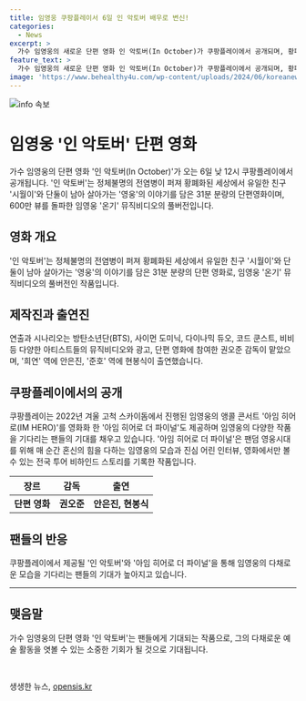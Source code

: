 ```yaml
---
title: 임영웅 쿠팡플레이서 6일 인 악토버 배우로 변신!
categories:
  - News
excerpt: >
  가수 임영웅의 새로운 단편 영화 인 악토버(In October)가 쿠팡플레이에서 공개되며, 황폐한 세상 속에서 살아남는 이야기를 담고 있다. 임영웅의 뮤직비디오 역시 함께 공개되며, 방탄소년단과 다양한 아티스트의 참여로 완성되었다. 또한, 임영웅의 앵콜 콘서트를 다큐멘터리화 한 아임 히어로 더 파이널도 제공되어 팬들의 기대를 모으고 있다.
feature_text: >
  가수 임영웅의 새로운 단편 영화 인 악토버(In October)가 쿠팡플레이에서 공개되며, 황폐한 세상 속에서 살아남는 이야기를 담고 있다. 임영웅의 뮤직비디오 역시 함께 공개되며, 방탄소년단과 다양한 아티스트의 참여로 완성되었다. 또한, 임영웅의 앵콜 콘서트를 다큐멘터리화 한 아임 히어로 더 파이널도 제공되어 팬들의 기대를 모으고 있다.
image: 'https://www.behealthy4u.com/wp-content/uploads/2024/06/koreanews.jpg'
---
```


<p><img src="https://www.behealthy4u.com/wp-content/uploads/2024/06/koreanews.jpg" alt="info 속보" /></p>

<h1 data-ke-size="size26"><b>임영웅 '인 악토버' 단편 영화</b></h1>

<p data-ke-size="size16">가수 임영웅의 단편 영화 '인 악토버(In October)'가 오는 6일 낮 12시 쿠팡플레이에서 공개됩니다. '인 악토버'는 정체불명의 전염병이 퍼져 황폐화된 세상에서 유일한 친구 '시월이'와 단둘이 남아 살아가는 '영웅'의 이야기를 담은 31분 분량의 단편영화이며, 600만 뷰를 돌파한 임영웅 '온기' 뮤직비디오의 풀버전입니다.</p>

<h2 data-ke-size="size24"><b>영화 개요</b></h2>

<p data-ke-size="size16"> '인 악토버'는 정체불명의 전염병이 퍼져 황폐화된 세상에서 유일한 친구 '시월이'와 단둘이 남아 살아가는 '영웅'의 이야기를 담은 31분 분량의 단편 영화로, 임영웅 '온기' 뮤직비디오의 풀버전인 작품입니다.</p>

<h2 data-ke-size="size24"><b>제작진과 출연진</b></h2>

<p data-ke-size="size16">연출과 시나리오는 방탄소년단(BTS), 사이먼 도미닉, 다이나믹 듀오, 코드 쿤스트, 비비 등 다양한 아티스트들의 뮤직비디오와 광고, 단편 영화에 참여한 권오준 감독이 맡았으며, '희연' 역에 안은진, '준호' 역에 현봉식이 출연했습니다.</p>

<h2 data-ke-size="size24"><b>쿠팡플레이에서의 공개</b></h2>

<p data-ke-size="size16">쿠팡플레이는 2022년 겨울 고척 스카이돔에서 진행된 임영웅의 앵콜 콘서트 '아임 히어로(IM HERO)'를 영화화 한 '아임 히어로 더 파이널'도 제공하며 임영웅의 다양한 작품을 기다리는 팬들의 기대를 채우고 있습니다. '아임 히어로 더 파이널'은 팬덤 영웅시대를 위해 매 순간 혼신의 힘을 다하는 임영웅의 모습과 진심 어린 인터뷰, 영화에서만 볼 수 있는 전국 투어 비하인드 스토리를 기록한 작품입니다.</p>

<table>
    <thead>
        <tr>
            <th style="text-align: center;">장르</th>
            <th style="text-align: center;">감독</th>
            <th style="text-align: center;">출연</th>
        </tr>
    </thead>
    <tbody>
        <tr>
            <td style="text-align: center;"><b>단편 영화</b></td>
            <td style="text-align: center;"><b>권오준</b></td>
            <td style="text-align: center;"><b>안은진, 현봉식</b></td>
        </tr>
    </tbody>
</table>

<h2 data-ke-size="size24"><b>팬들의 반응</b></h2>

<p data-ke-size="size16">쿠팡플레이에서 제공될 '인 악토버'와 '아임 히어로 더 파이널'을 통해 임영웅의 다채로운 모습을 기다리는 팬들의 기대가 높아지고 있습니다.</p>

<hr>

<h2 data-ke-size="size24">맺음말</h2>

<p data-ke-size="size16">가수 임영웅의 단편 영화 '인 악토버'는 팬들에게 기대되는 작품으로, 그의 다채로운 예술 활동을 엿볼 수 있는 소중한 기회가 될 것으로 기대됩니다.</p>

<p data-ke-size="size16">&nbsp;</p>
생생한 뉴스, <a href="https://opensis.kr" rel="dofollow">opensis.kr</a>


